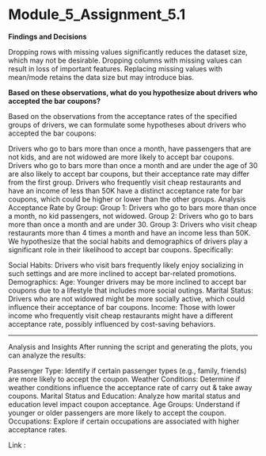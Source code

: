 # Module_5_Assignment_5.1
**Findings and Decisions**

  Dropping rows with missing values significantly reduces the dataset size, which may not be desirable.
  Dropping columns with missing values can result in loss of important features.
  Replacing missing values with mean/mode retains the data size but may introduce bias.

**Based on these observations, what do you hypothesize about drivers who accepted the bar coupons?**

Based on the observations from the acceptance rates of the specified groups of drivers, we can formulate some hypotheses about drivers who accepted the bar coupons:

Drivers who go to bars more than once a month, have passengers that are not kids, and are not widowed are more likely to accept bar coupons.
Drivers who go to bars more than once a month and are under the age of 30 are also likely to accept bar coupons, but their acceptance rate may differ from the first group.
Drivers who frequently visit cheap restaurants and have an income of less than 50K have a distinct acceptance rate for bar coupons, which could be higher or lower than the other groups.
Analysis
Acceptance Rate by Group:
Group 1: Drivers who go to bars more than once a month, no kid passengers, not widowed.
Group 2: Drivers who go to bars more than once a month and are under 30.
Group 3: Drivers who visit cheap restaurants more than 4 times a month and have an income less than 50K.
We hypothesize that the social habits and demographics of drivers play a significant role in their likelihood to accept bar coupons. Specifically:

Social Habits: Drivers who visit bars frequently likely enjoy socializing in such settings and are more inclined to accept bar-related promotions.
Demographics:
Age: Younger drivers may be more inclined to accept bar coupons due to a lifestyle that includes more social outings.
Marital Status: Drivers who are not widowed might be more socially active, which could influence their acceptance of bar coupons.
Income: Those with lower income who frequently visit cheap restaurants might have a different acceptance rate, possibly influenced by cost-saving behaviors.

----------------------
Analysis and Insights
After running the script and generating the plots, you can analyze the results:

Passenger Type: Identify if certain passenger types (e.g., family, friends) are more likely to accept the coupon.
Weather Conditions: Determine if weather conditions influence the acceptance rate of carry out & take away coupons.
Marital Status and Education: Analyze how marital status and education level impact coupon acceptance.
Age Groups: Understand if younger or older passengers are more likely to accept the coupon.
Occupations: Explore if certain occupations are associated with higher acceptance rates.

Link : 
